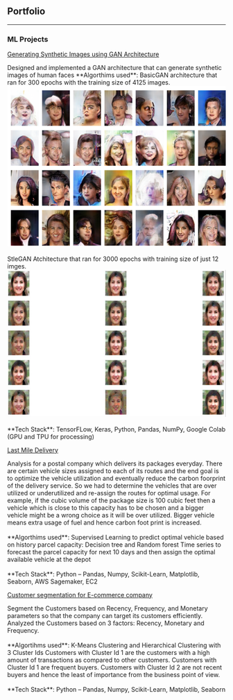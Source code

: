 ## Portfolio

---

### ML Projects

[Generating Synthetic Images using GAN Architecture](/sample_page)
<p> Designed and implemented a GAN architecture that can generate synthetic images of human faces
**Algorthims used**:  
        BasicGAN architecture that ran for 300 epochs with the training size of 4125 images. 
        <img src="images/BasicGAN.png?raw=true"/> <br> </br>
        StleGAN Atchitecture that ran for 3000 epochs with training size of just 12 imges.
        <img src="images/styleGAN.png?raw=true"/>  <br> </br>
**Tech Stack**: TensorFLow, Keras, Python, Pandas, NumPy, Google Colab (GPU and TPU for processing)
<p/>


[Last Mile Delivery](/sample_page)
<p> Analysis for a postal company which delivers its packages everyday. There are certain vehicle sizes assigned to each of its routes and the end goal is to optimize the vehicle utilization and eventually reduce the carbon foorprint of the delivery service. So we had to determine the vehicles that are over utilized or underutilized and re-assign the routes for optimal usage. For example, if the cubic volume of the package size is 100 cubic feet then a vehicle which is close to this capacity has to be chosen and a bigger vehicle might be a wrong choice as it will be over utilized. Bigger vehicle means extra usage of fuel and hence carbon foot print is increased.   <br> </br>
**Algorthims used**:  
        Supervised Learning to predict optimal vehicle based on history parcel capacity: Decision tree and Random forest 
        Time series to forecast the parcel capacity for next 10 days and then assign the optimal available vehicle at the depot  <br> </br>
**Tech Stack**: Python – Pandas, Numpy, Scikit-Learn, Matplotlib, Seaborn, AWS Sagemaker, EC2
<p/>


[Customer segmentation for E-commerce company](/sample_page)
<p> Segment the Customers based on Recency, Frequency, and Monetary parameters so that the company can target its customers efficiently. Analyzed the Customers based on 3 factors: Recency, Monetary and Frequency.   <br> </br>
**Algortihms used**: K-Means Clustering and Hierarchical Clustering  with 3 Cluster Ids
Customers with Cluster Id 1 are the customers with a high amount of transactions as compared to other customers.
Customers with Cluster Id 1 are frequent buyers.
Customers with Cluster Id 2 are not recent buyers and hence the least of importance from the business point of view.  <br> </br>
**Tech Stack**: Python – Pandas, Numpy, Scikit-Learn, Matplotlib, Seaborn
<p/>



